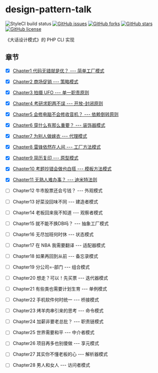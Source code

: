 # design-pattern-talk

![StyleCI build status](https://github.styleci.io/repos/157649592/shield) 
[![GitHub issues](https://img.shields.io/github/issues/rovast/design-pattern-talk.svg)](https://github.com/rovast/design-pattern-talk/issues)
[![GitHub forks](https://img.shields.io/github/forks/rovast/design-pattern-talk.svg)](https://github.com/rovast/design-pattern-talk/network)
[![GitHub stars](https://img.shields.io/github/stars/rovast/design-pattern-talk.svg)](https://github.com/rovast/design-pattern-talk/stargazers)
[![GitHub license](https://img.shields.io/github/license/rovast/design-pattern-talk.svg)](https://github.com/rovast/design-pattern-talk/blob/master/LICENSE)


《大话设计模式》的 PHP CLI 实现

## 章节

- [x] [Chapter1 代码无错就是优？ --- 简单工厂模式](./src/Chapter1/README.md)
- [x] [Chapter2 商场促销 --- 策略模式](./src/Chapter2/README.md)
- [x] [Chapter3 拍摄 UFO --- 单一职责原则](./src/Chapter3/README.md)
- [x] [Chapter4 考研求职两不误 --- 开放-封闭原则](./src/Chapter4/README.md)
- [x] [Chapter5 会修电脑不会修收音机？ --- 依赖倒转原则](./src/Chapter5/README.md)
- [x] [Chapter6 穿什么有那么重要？ --- 装饰器模式](./src/Chapter6/README.md)
- [x] [Chapter7 为别人做嫁衣 --- 代理模式](./src/Chapter7/README.md)
- [x] [Chapter8 雷锋依然在人间 --- 工厂方法模式](./src/Chapter8/README.md)
- [x] [Chapter9 简历复印 --- 原型模式](./src/Chapter9/README.md)
- [x] [Chapter10 考题抄错会做也白搭 --- 模板方法模式](./src/Chapter10/README.md)
- [x] [Chapter11 无熟人难办事？ --- 迪米特法则](./src/Chapter11/README.md)
- [ ] Chapter12 牛市股票还会亏钱？ --- 外观模式
- [ ] Chapter13 好菜没回味不同 --- 建造者模式
- [ ] Chapter14 老板回来我不知道 --- 观察者模式
- [ ] Chapter15 就不能不换DB吗？ --- 抽象工厂模式
- [ ] Chapter16 无尽加班何时休 --- 状态模式
- [ ] Chapter17 在 NBA 我需要翻译 --- 适配器模式
- [ ] Chapter18 如果再回到从前 --- 备忘录模式
- [ ] Chapter19 分公司=-部门 --- 组合模式
- [ ] Chapter20 想走？可以！先买票 --- 迭代器模式
- [ ] Chapter21 有些类也需要计划生育 --- 单例模式
- [ ] Chapter22 手机软件何时统一 --- 桥接模式
- [ ] Chapter23 烤羊肉串引来的思考 --- 命令模式
- [ ] Chapter24 加薪非要老总批？ --- 职责链模式
- [ ] Chapter25 世界需要和平 --- 中介者模式
- [ ] Chapter26 项目再多也别傻做 --- 享元模式
- [ ] Chapter27 其实你不懂老板的心 --- 解析器模式
- [ ] Chapter28 男人和女人 --- 访问者模式


